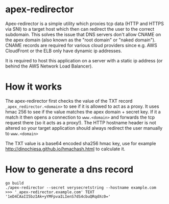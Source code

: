 # apex-redirector

Apex-redirector is a simple utility which proxies tcp data (HTTP and HTTPS via
SNI) to a target host which then can redirect the user to the correct
subdomain. This solves the issue that DNS servers don't allow CNAME on the apex
domain (also known as the "root domain" or "naked domain"). CNAME records are
required for various cloud providers since e.g. AWS CloudFront or the ELB only
have dynamic ip addresses. 

It is required to host this application on a server with a static ip address
(or behind the AWS Network Load Balancer).


# How it works

The apex-redirector first checks the value of the TXT record
``_apex_redirector.<domain>`` to see if it is allowed to act as a proxy. It uses
hmac 256 to see if the value matches the apex domain + secret key. If it a
match it then opens a connection to ``www.<domain>`` and forwards the tcp request
there (so it acts as a proxy!). The HTTP hostname header is not altered so your
target application should always redirect the user manually to ``www.<domain>``

The TXT value is a base64 encoded sha256 hmac key, use for example
http://dinochiesa.github.io/hmachash.html to calculate it.

# How to generate a dns record

```
go build
./apex-redirector --secret verysecretstring --hostname example.com
>>> '_apex-redirector.example.com' TEXT '1eD4CAaII5bzIAk+yYMFpvaILIenS7dS4cbuQRqdXc0='
```
